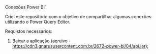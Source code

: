 Conexões Power BI`

Criei este repositório com o objetivo de compartilhar algumas conexões utilizando o Power Query Editor.

Requistos necessarios:

1) Baixar a aplicação (aqruivo - https://cdn3.gnarususercontent.com.br/2672-power-bi/04/api.jar);
